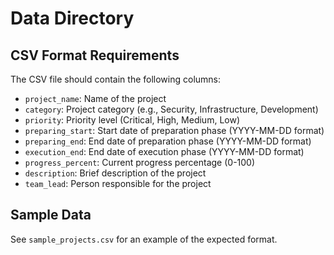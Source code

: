 # Data Directory

## CSV Format Requirements

The CSV file should contain the following columns:

- `project_name`: Name of the project
- `category`: Project category (e.g., Security, Infrastructure, Development)
- `priority`: Priority level (Critical, High, Medium, Low)
- `preparing_start`: Start date of preparation phase (YYYY-MM-DD format)
- `preparing_end`: End date of preparation phase (YYYY-MM-DD format)
- `execution_end`: End date of execution phase (YYYY-MM-DD format)
- `progress_percent`: Current progress percentage (0-100)
- `description`: Brief description of the project
- `team_lead`: Person responsible for the project

## Sample Data

See `sample_projects.csv` for an example of the expected format.